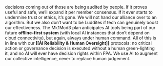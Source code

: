 decisions coming out of those are being audited by people. If it proves useful and safe, we’ll expand it per member consensus. If it ever starts to undermine trust or ethics, it’s gone. We will not hand our alliance over to an algorithm. But we also don’t want to be Luddites if tech can genuinely boost our effectiveness. The Mk1Mod3 plan anticipates AI tools being part of our future **offline-first system** (with local AI instances that don’t depend on cloud connectivity), but again, always under human command. All of this is in line with our **[[AI Reliability & Human Oversight]]** protocols: no critical action or governance decision is executed without a human green-lighting it, and no AI will ever have decision rights within FPA. We use AI to augment our collective intelligence, never to replace human judgement.